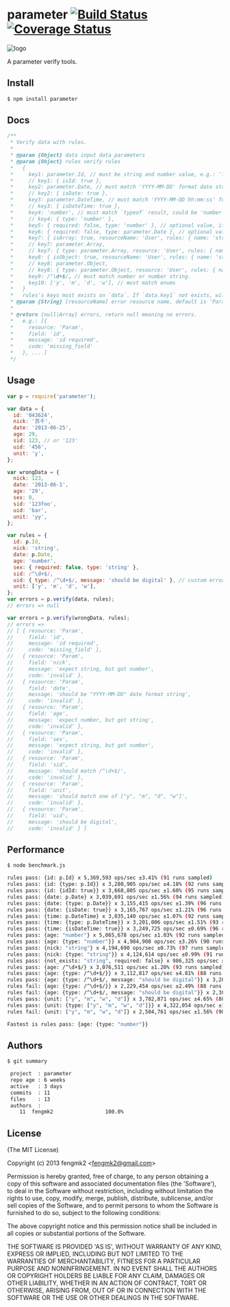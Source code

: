 parameter [![Build Status](https://secure.travis-ci.org/fengmk2/parameter.png)](http://travis-ci.org/fengmk2/parameter) [![Coverage Status](https://coveralls.io/repos/fengmk2/parameter/badge.png)](https://coveralls.io/r/fengmk2/parameter)
=======

![logo](https://raw.github.com/fengmk2/parameter/master/logo.png)

A parameter verify tools.

## Install

```bash
$ npm install parameter
```

## Docs

```js
/**
 * Verify data with rules.
 *
 * @param {Object} data input data parameters
 * @param {Object} rules verify rules
 *   {
 *     key1: parameter.Id, // must be string and number value, e.g.: '123', '043624'
 *     // key1: { isId: true },
 *     key2: parameter.Date, // must match 'YYYY-MM-DD' format date string, e.g.: '2013-06-25'
 *     // key2: { isDate: true },
 *     key3: parameter.DateTime, // must match 'YYYY-MM-DD hh:mm:ss' format date string, e.g.: '2013-06-25 12:20:50'
 *     // key3: { isDateTime: true },
 *     key4: 'number', // must match `typeof` result, could be 'number', 'string', 'function' or 'object' 
 *     // key4: { type: 'number' },
 *     key5: { required: false, type: 'number' }, // optional value, if set, must be a number
 *     key6: { required: false, type: parameter.Date }, // optional value, if set, must be a date string
 *     key7: { isArray: true, resourceName: 'User', rules: { name: 'string', age: 'number'  } }
 *     // key7: parameter.Array,
 *     // key7: { type: parameter.Array, resource: 'User', rules: { name: 'string', age: 'number'  } }
 *     key8: { isObject: true, resourceName: 'User', rules: { name: 'string', age: 'number'  } }
 *     // key8: parameter.Object,
 *     // key8: { type: parameter.Object, resource: 'User', rules: { name: 'string', age: 'number' } }
 *     key9: /^\d+$/, // must match number or number string.
 *     key10: ['y', 'm', 'd', 'w'], // must match enums
 *   }
 *   rules's keys must exists on `data`. If `data.key1` not exists, will got `missing_field` error.
 * @param {String} [resourceName] error resource name, default is 'Param'
 * 
 * @return {null|Array} errors, return null meaning no errors.
 *   e.g.: [{
 *     resource: 'Param',
 *     field: 'id',
 *     message: 'id required',
 *     code: 'missing_field'
 *   }, ... ]
 */
```

## Usage

```js
var p = require('parameter');

var data = {
  id: '043624',
  nick: '苏千',
  date: '2013-06-25',
  age: 29,
  sid: 123, // or '123'
  uid: '456',
  unit: 'y',
};

var wrongData = {
  nick: 123,
  date: '2013-06-1',
  age: '29',
  sex: 0,
  sid: '123foo',
  uid: 'bar',
  unit: 'yy',
};

var rules = {
  id: p.Id,
  nick: 'string',
  date: p.Date,
  age: 'number',
  sex: { required: false, type: 'string' },
  sid: /^\d+$/,
  uid: { type: /^\d+$/, message: 'should be digital' }, // custom error message
  unit: ['y', 'm', 'd', 'w'],
};
var errors = p.verify(data, rules);
// errors => null

var errors = p.verify(wrongData, rules);
// errors =>
// [ { resource: 'Param',
//     field: 'id',
//     message: 'id required',
//     code: 'missing_field' },
//   { resource: 'Param',
//     field: 'nick',
//     message: 'expect string, but got number',
//     code: 'invalid' },
//   { resource: 'Param',
//     field: 'date',
//     message: 'should be "YYYY-MM-DD" date format string',
//     code: 'invalid' },
//   { resource: 'Param',
//     field: 'age',
//     message: 'expect number, but got string',
//     code: 'invalid' },
//   { resource: 'Param',
//     field: 'sex',
//     message: 'expect string, but got number',
//     code: 'invalid' },
//   { resource: 'Param',
//     field: 'sid',
//     message: 'should match /^\d+$/',
//     code: 'invalid' },
//   { resource: 'Param',
//     field: 'unit',
//     message: 'should match one of ["y", "m", "d", "w"]',
//     code: 'invalid' },
//   { resource: 'Param',
//     field: 'uid',
//     message: 'should be digital',
//     code: 'invalid' } ]
```

## Performance

```bash
$ node benchmark.js

rules pass: {id: p.Id} x 5,369,593 ops/sec ±3.41% (91 runs sampled)
rules pass: {id: {type: p.Id}} x 3,280,905 ops/sec ±4.18% (92 runs sampled)
rules pass: {id: {idId: true}} x 3,668,805 ops/sec ±1.60% (95 runs sampled)
rules pass: {date: p.Date} x 3,039,691 ops/sec ±1.56% (94 runs sampled)
rules pass: {date: {type: p.Date}} x 3,155,415 ops/sec ±1.39% (96 runs sampled)
rules pass: {date: {isDate: true}} x 3,165,767 ops/sec ±1.21% (96 runs sampled)
rules pass: {time: p.DateTime} x 3,035,140 ops/sec ±1.07% (92 runs sampled)
rules pass: {time: {type: p.DateTime}} x 3,201,006 ops/sec ±1.51% (93 runs sampled)
rules pass: {time: {isDateTime: true}} x 3,249,725 ops/sec ±0.69% (96 runs sampled)
rules pass: {age: "number"} x 5,065,678 ops/sec ±1.03% (92 runs sampled)
rules pass: {age: {type: "number"}} x 4,984,908 ops/sec ±3.26% (90 runs sampled)
rules pass: {nick: "string"} x 4,194,690 ops/sec ±0.73% (97 runs sampled)
rules pass: {nick: {type: "string"}} x 4,124,614 ops/sec ±0.99% (91 runs sampled)
rules pass: {not_exists: "string", required: false} x 986,325 ops/sec ±4.45% (89 runs sampled)
rules pass: {age: /^\d+$/} x 3,076,511 ops/sec ±1.20% (93 runs sampled)
rules pass: {age: {type: /^\d+$/}} x 3,112,817 ops/sec ±4.81% (88 runs sampled)
rules pass: {age: {type: /^\d+$/, message: "should be digital"}} x 3,289,649 ops/sec ±3.47% (93 runs sampled)
rules fail: {age: {type: /^\d+$/}} x 2,229,454 ops/sec ±2.49% (88 runs sampled)
rules fail: {age: {type: /^\d+$/, message: "should be digital"}} x 2,384,240 ops/sec ±3.62% (95 runs sampled)
rules pass: {unit: ["y", "m", "w", "d"]} x 3,782,871 ops/sec ±4.65% (88 runs sampled)
rules pass: {unit: {type: ["y", "m", "w", "d"]}} x 4,322,054 ops/sec ±1.01% (95 runs sampled)
rules fail: {unit: ["y", "m", "w", "d"]} x 2,504,761 ops/sec ±1.56% (90 runs sampled)

Fastest is rules pass: {age: {type: "number"}}
```

## Authors

```bash
$ git summary 

 project  : parameter
 repo age : 6 weeks
 active   : 3 days
 commits  : 11
 files    : 13
 authors  : 
    11  fengmk2                 100.0%
```

## License 

(The MIT License)

Copyright (c) 2013 fengmk2 &lt;fengmk2@gmail.com&gt;

Permission is hereby granted, free of charge, to any person obtaining
a copy of this software and associated documentation files (the
'Software'), to deal in the Software without restriction, including
without limitation the rights to use, copy, modify, merge, publish,
distribute, sublicense, and/or sell copies of the Software, and to
permit persons to whom the Software is furnished to do so, subject to
the following conditions:

The above copyright notice and this permission notice shall be
included in all copies or substantial portions of the Software.

THE SOFTWARE IS PROVIDED 'AS IS', WITHOUT WARRANTY OF ANY KIND,
EXPRESS OR IMPLIED, INCLUDING BUT NOT LIMITED TO THE WARRANTIES OF
MERCHANTABILITY, FITNESS FOR A PARTICULAR PURPOSE AND NONINFRINGEMENT.
IN NO EVENT SHALL THE AUTHORS OR COPYRIGHT HOLDERS BE LIABLE FOR ANY
CLAIM, DAMAGES OR OTHER LIABILITY, WHETHER IN AN ACTION OF CONTRACT,
TORT OR OTHERWISE, ARISING FROM, OUT OF OR IN CONNECTION WITH THE
SOFTWARE OR THE USE OR OTHER DEALINGS IN THE SOFTWARE.
